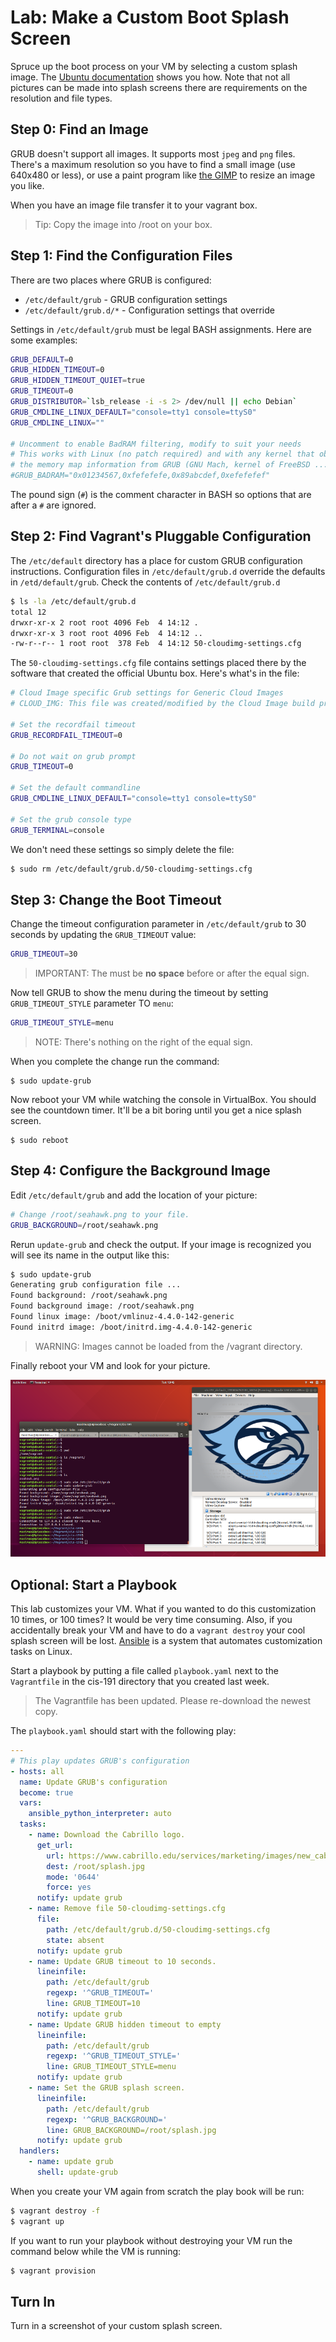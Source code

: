 # Lab: Make a Custom Boot Splash Screen 

Spruce up the boot process on your VM by selecting a custom splash image. The [Ubuntu documentation](https://help.ubuntu.com/community/Grub2/Displays) shows you how. Note that not all pictures can be made into splash screens there are requirements on the resolution and file types. 

## Step 0: Find an Image 

GRUB doesn't support all images. It supports most `jpeg` and `png` files. There's a maximum resolution so you have to find a small image (use 640x480 or less), or use a paint program like [the GIMP](http://www.gimp.org) to resize an image you like. 

When you have an image file transfer it to your vagrant box. 

> Tip: Copy the image into /root on your box.

## Step 1: Find the Configuration Files 

There are two places where GRUB is configured:

  * `/etc/default/grub` - GRUB configuration settings
  * `/etc/default/grub.d/*` - Configuration settings that override 
  
Settings in `/etc/default/grub` must be legal BASH assignments. Here are some examples:

```bash
GRUB_DEFAULT=0
GRUB_HIDDEN_TIMEOUT=0
GRUB_HIDDEN_TIMEOUT_QUIET=true
GRUB_TIMEOUT=0
GRUB_DISTRIBUTOR=`lsb_release -i -s 2> /dev/null || echo Debian`
GRUB_CMDLINE_LINUX_DEFAULT="console=tty1 console=ttyS0"
GRUB_CMDLINE_LINUX=""

# Uncomment to enable BadRAM filtering, modify to suit your needs
# This works with Linux (no patch required) and with any kernel that obtains
# the memory map information from GRUB (GNU Mach, kernel of FreeBSD ...)
#GRUB_BADRAM="0x01234567,0xfefefefe,0x89abcdef,0xefefefef"
```

The pound sign (`#`) is the comment character in BASH so options that are after a `#` are ignored.

## Step 2: Find Vagrant's Pluggable Configuration 

The `/etc/default` directory has a place for custom GRUB configuration instructions. Configuration files in `/etc/default/grub.d` override the defaults in `/etd/default/grub`. Check the contents of `/etc/default/grub.d`

```bash
$ ls -la /etc/default/grub.d
total 12
drwxr-xr-x 2 root root 4096 Feb  4 14:12 .
drwxr-xr-x 3 root root 4096 Feb  4 14:12 ..
-rw-r--r-- 1 root root  378 Feb  4 14:12 50-cloudimg-settings.cfg
``` 

The `50-cloudimg-settings.cfg` file contains settings placed there by the software that created the official Ubuntu box. Here's what's in the file: 

```bash
# Cloud Image specific Grub settings for Generic Cloud Images
# CLOUD_IMG: This file was created/modified by the Cloud Image build process

# Set the recordfail timeout
GRUB_RECORDFAIL_TIMEOUT=0

# Do not wait on grub prompt
GRUB_TIMEOUT=0

# Set the default commandline
GRUB_CMDLINE_LINUX_DEFAULT="console=tty1 console=ttyS0"

# Set the grub console type
GRUB_TERMINAL=console
```

We don't need these settings so simply delete the file: 

```bash
$ sudo rm /etc/default/grub.d/50-cloudimg-settings.cfg
```

## Step 3: Change the Boot Timeout

Change the timeout configuration parameter in `/etc/default/grub` to 30 seconds by updating the `GRUB_TIMEOUT` value: 

```bash
GRUB_TIMEOUT=30
```

> IMPORTANT: The must be **no space** before or after the equal sign.

Now tell GRUB to show the menu during the timeout by setting `GRUB_TIMEOUT_STYLE` parameter TO `menu`:

```bash
GRUB_TIMEOUT_STYLE=menu
```

> NOTE: There's nothing on the right of the equal sign. 

When you complete the change run the command:

```
$ sudo update-grub 
```

Now reboot your VM while watching the console in VirtualBox. You should see the countdown timer. It'll be a bit boring until you get a nice splash screen. 

```
$ sudo reboot 
```

## Step 4: Configure the Background Image 

Edit `/etc/default/grub` and add the location of your picture:

```bash
# Change /root/seahawk.png to your file.
GRUB_BACKGROUND=/root/seahawk.png
```

Rerun `update-grub` and check the output. If your image is recognized you will see its name in the output like this: 

```bash
$ sudo update-grub
Generating grub configuration file ...
Found background: /root/seahawk.png
Found background image: /root/seahawk.png
Found linux image: /boot/vmlinuz-4.4.0-142-generic
Found initrd image: /boot/initrd.img-4.4.0-142-generic
```

> WARNING: Images cannot be loaded from the /vagrant directory. 

Finally reboot your VM and look for your picture.

![](../images/seahawk_background.png)

## Optional: Start a Playbook 

This lab customizes your VM. What if you wanted to do this customization 10 times, or 100 times? It would be very time consuming. Also, if you accidentally break your VM and have to do a `vagrant destroy` your cool splash screen will be lost. [Ansible](https://docs.ansible.com/ansible/latest/user_guide/index.html) is a system that automates customization tasks on Linux. 

Start a playbook by putting a file called `playbook.yaml` next to the `Vagrantfile` in the cis-191 directory that you created last week. 

> The Vagrantfile has been updated. Please re-download the newest copy. 

The `playbook.yaml` should start with the following play: 

```yaml 
---
# This play updates GRUB's configuration 
- hosts: all
  name: Update GRUB's configuration
  become: true
  vars:
    ansible_python_interpreter: auto
  tasks:
    - name: Download the Cabrillo logo. 
      get_url:
        url: https://www.cabrillo.edu/services/marketing/images/new_cabrillo_logo_1_003.jpg
        dest: /root/splash.jpg
        mode: '0644'
        force: yes
      notify: update grub
    - name: Remove file 50-cloudimg-settings.cfg
      file:
        path: /etc/default/grub.d/50-cloudimg-settings.cfg
        state: absent    
      notify: update grub
    - name: Update GRUB timeout to 10 seconds.
      lineinfile:
        path: /etc/default/grub
        regexp: '^GRUB_TIMEOUT='
        line: GRUB_TIMEOUT=10
      notify: update grub
    - name: Update GRUB hidden timeout to empty
      lineinfile:
        path: /etc/default/grub
        regexp: '^GRUB_TIMEOUT_STYLE='
        line: GRUB_TIMEOUT_STYLE=menu
      notify: update grub
    - name: Set the GRUB splash screen.
      lineinfile:
        path: /etc/default/grub
        regexp: '^GRUB_BACKGROUND='
        line: GRUB_BACKGROUND=/root/splash.jpg
      notify: update grub
  handlers:
    - name: update grub
      shell: update-grub
```

When you create your VM again from scratch the play book will be run: 

```bash
$ vagrant destroy -f 
$ vagrant up 
```

If you want to run your playbook without destroying your VM run the command below while the VM is running:

```bash
$ vagrant provision 
```

## Turn In

Turn in a screenshot of your custom splash screen.
